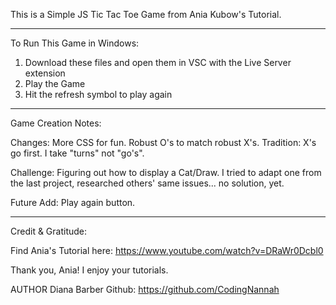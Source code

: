 This is a Simple JS Tic Tac Toe Game from Ania Kubow's Tutorial.
___________________________________

To Run This Game in Windows:
1. Download these files and open them in VSC with the Live Server extension
2. Play the Game
3. Hit the refresh symbol to play again
____________________________________

Game Creation Notes:

Changes:
More CSS for fun.
Robust O's to match robust X's.
Tradition: X's go first.
I take "turns" not "go's".

Challenge: 
Figuring out how to display a Cat/Draw. I tried to adapt one from the last project, researched others' same issues... no solution, yet.

Future Add: 
Play again button.

____________________________________

Credit & Gratitude:

Find Ania's Tutorial here:
https://www.youtube.com/watch?v=DRaWr0Dcbl0

Thank you, Ania! 
I enjoy your tutorials.

AUTHOR Diana Barber Github: https://github.com/CodingNannah